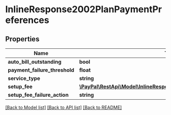 # InlineResponse2002PlanPaymentPreferences

## Properties
Name | Type | Description | Notes
------------ | ------------- | ------------- | -------------
**auto_bill_outstanding** | **bool** |  | [optional] 
**payment_failure_threshold** | **float** |  | [optional] 
**service_type** | **string** |  | [optional] 
**setup_fee** | [**\PayPal\RestApi\Model\InlineResponse200PaymentPreferencesSetupFee**](InlineResponse200PaymentPreferencesSetupFee.md) |  | [optional] 
**setup_fee_failure_action** | **string** |  | [optional] 

[[Back to Model list]](../README.md#documentation-for-models) [[Back to API list]](../README.md#documentation-for-api-endpoints) [[Back to README]](../README.md)


